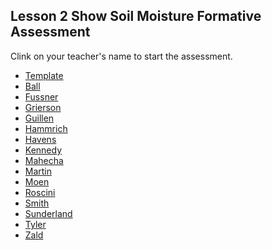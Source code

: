 ## Lesson 2 Show Soil Moisture Formative Assessment

Clink on your teacher's name to start the assessment.

* [Template](https://docs.google.com/forms/d/e/1FAIpQLSdYKmW5MZbWKqRI9ftX90LZTFFgucMfimJQc78kY7A2ndw38A/viewform)
* [Ball]()
* [Fussner]()
* [Grierson]()
* [Guillen]()
* [Hammrich]()
* [Havens]()
* [Kennedy]()
* [Mahecha]()
* [Martin]()
* [Moen]()
* [Roscini]()
* [Smith]()
* [Sunderland]()
* [Tyler]()
* [Zald]()